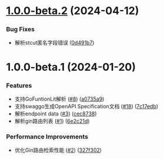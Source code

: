 # [1.0.0-beta.2](https://github.com/yangtuooc/gin-endpoints/compare/v1.0.0-beta.1...v1.0.0-beta.2) (2024-04-12)


### Bug Fixes

* 解析stcut匿名字段错误 ([0d491b7](https://github.com/yangtuooc/gin-endpoints/commit/0d491b7c758dc45a2f5ac9c9fcc103518d410beb))

# 1.0.0-beta.1 (2024-01-20)


### Features

* 支持GoFuntionLit解析 ([#8](https://github.com/yangtuooc/gin-endpoints/issues/8)) ([a0735a9](https://github.com/yangtuooc/gin-endpoints/commit/a0735a92fbcacfc3c8620363608eb7e2727c40ca))
* 支持swaggo生成OpenAPI Specification文档 ([#18](https://github.com/yangtuooc/gin-endpoints/issues/18)) ([7c17edb](https://github.com/yangtuooc/gin-endpoints/commit/7c17edbe56711d8dcca21bf819d57827aae165ef))
* 解析endpoint data ([#3](https://github.com/yangtuooc/gin-endpoints/issues/3)) ([cec8738](https://github.com/yangtuooc/gin-endpoints/commit/cec8738e036bf00f74c3d12a8ba12c7dca86df77))
* 解析gin路由列表 ([#1](https://github.com/yangtuooc/gin-endpoints/issues/1)) ([6e2c21d](https://github.com/yangtuooc/gin-endpoints/commit/6e2c21d517cad267713d40c156f21ae413d8e555))


### Performance Improvements

* 优化Gin路由检索性能 ([#2](https://github.com/yangtuooc/gin-endpoints/issues/2)) ([327f302](https://github.com/yangtuooc/gin-endpoints/commit/327f302c6ddce7dfdac3a3c98542263fcbbddbed))
